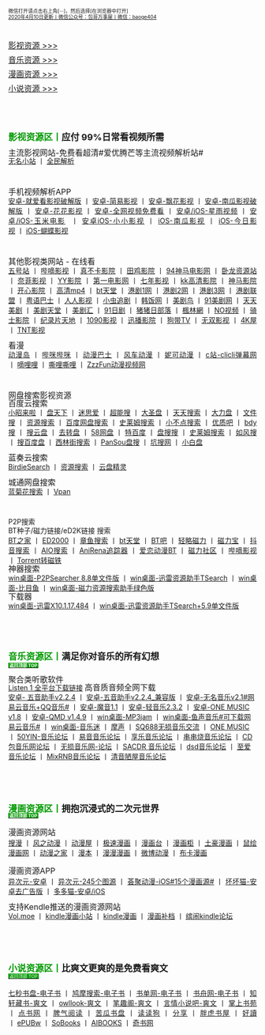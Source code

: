 <p style="text-align:justify;">
	<a name="undefined"></a> <a><span style="font-size:10px;line-height:12px;">微信打开请点击右上角[···]，然后选择[在浏览器中打开]</span></a> <br />
<span style="font-size:10px;line-height:12px;"><a href="http://qr06.cn/C3tw81">2020年4月10日更新丨微信公众号：包哥万事屋丨微信：baoge404</a></span> 
</p>
<p style="text-align:justify;">
	<br />
</p>
<p style="text-align:justify;">
	<a href="#yingshi"><span style="font-size:16px;line-height:15px;">影视资源 &gt;&gt;&gt;</span></a> 
</p>
<p style="text-align:justify;">
	<a href="#yinyue"><span style="font-size:16px;line-height:15px;">音乐资源 &gt;&gt;&gt;</span></a> 
</p>
<p style="text-align:justify;">
	<a href="#manhua"><span style="font-size:16px;line-height:15px;">漫画资源 &gt;&gt;&gt;</span></a> 
</p>
<p style="text-align:justify;">
	<span style="font-size:16px;line-height:15px;"><a href="#xiaoshuo">小说资源 &gt;&gt;&gt;</a></span> 
</p>
<p style="text-align:justify;">
	<br />
</p>
<p>
	<br />
</p>
<p>
	<a name="yingshi"></a><strong><span style="color:#009900;font-size:18px;">影视资源区丨</span><span style="font-size:18px;">应付 99%日常看视频所需</span></strong> 
</p>
<p style="text-align:justify;">
	<span style="font-size:16px;line-height:12px;">主流影视网站-免费看超清#爱优腾芒等主流视频解析站#</span> 
<br />
	<a href="https://www.administrator5.com/"><span style="font-size:14px;line-height:1;">无名小站</span></a><span>&nbsp;丨&nbsp;</span><span style="font-size:14px;line-height:1;"><a href="http://www.qmaile.com/">全民解析</a></span> 
</p>
<p style="text-align:justify;">
	<br />
</p>
<p style="text-align:justify;">
	<span style="font-size:16px;line-height:1;">手机视频解析APP</span> 
<br />
	<a href="https://share.weiyun.com/5gNA4ss"><span style="font-size:14px;line-height:1;">安卓-就爱看影视破解版</span></a><span>&nbsp;丨&nbsp;</span><a href="https://share.weiyun.com/5lGSFwC"><span style="font-size:14px;line-height:1;">安卓-简易影视</span></a><span>&nbsp;丨&nbsp;</span><a href="https://share.weiyun.com/5cU80DE"><span style="font-size:14px;line-height:1;font-size:14px;">安卓-飘花影视</span></a><span>&nbsp;丨&nbsp;</span><a href="https://share.weiyun.com/53dyzwD"><span style="font-size:14px;line-height:1;">安卓-南瓜影视破解版</span></a><span>&nbsp;丨&nbsp;</span><a href="https://share.weiyun.com/5N89Qiu"><span style="font-size:14px;line-height:1;">安卓-花花影视</span></a><span>&nbsp;丨&nbsp;</span><a href="https://share.weiyun.com/5Ckv3Aa"><span style="font-size:14px;line-height:1;">安卓-全网视频免费看</span></a><span>&nbsp;丨&nbsp;</span><a href="http://www.star.vin/"><span style="font-size:14px;line-height:1;">安卓/iOS-星雨视频</span></a><span>&nbsp;丨&nbsp;</span><a href="https://ymdy.app/"><span style="font-size:14px;line-height:1;">安卓/iOS-玉米电影</span></a><span>&nbsp;&nbsp;</span><span>丨&nbsp;</span><a href="https://xiao1.app/"><span style="font-size:14px;line-height:1;">安卓iOS-小小影视</span></a><span>&nbsp;丨&nbsp;</span><span style="font-size:14px;line-height:1;"><a href="https://apps.apple.com/cn/app/%E5%8D%97%E7%93%9C%E5%AE%B6%E5%85%B7/id1498953691"><span>iOS-南瓜影视</span></a><span>&nbsp;</span></span><span>丨&nbsp;</span><a href="https://apps.apple.com/cn/app/%E4%BB%8A%E6%97%A5%E5%BD%B1%E8%A7%86-%E7%9C%8B%E5%A5%BD%E5%89%A7-%E4%B8%8A%E4%BB%8A%E6%97%A5%E5%BD%B1%E8%A7%86/id1322243737"><span style="font-size:14px;line-height:1;">iOS-今日影视</span></a><span>&nbsp;丨&nbsp;</span><span style="font-size:14px;line-height:1;"><a href="https://apps.apple.com/cn/app/id1474749614"><span>iOS-蝴蝶影视</span></a></span> 
</p>
<p style="text-align:justify;">
	<br />
</p>
<p style="text-align:justify;">
	<span style="font-size:16px;line-height:1;">其他影视类网站 - 在线看</span> 
<br />
	<a href="http://www.wuhaozhan.net/"><span style="font-size:14px;line-height:1;">五号站</span></a> <span>丨&nbsp;</span><a href="https://bde4.com/"><span style="font-size:14px;line-height:1;">哔嘀影视</span></a> <span>丨&nbsp;</span><a href="https://www.zhenbuka.com/"><span style="font-size:14px;line-height:1;">真不卡影院</span></a> <span>丨&nbsp;</span><a href="https://www.tianjiyy123.com/"><span style="font-size:14px;line-height:1;">田鸡影院</span></a> <span>丨&nbsp;</span><a href="http://www.9rmb.com/"><span style="font-size:14px;line-height:1;">94神马电影网</span></a> <span>丨&nbsp;</span><a href="https://www.vodsee.com/"><span style="font-size:14px;line-height:1;">卧龙资源站</span></a> <span>丨&nbsp;</span><a href="https://www.nfmovies.com/"><span style="font-size:14px;line-height:1;">奈菲影视</span></a> <span>丨&nbsp;</span><a href="https://www.yyzone.net/"><span style="font-size:14px;line-height:1;">YY影院</span></a> <span>丨&nbsp;</span><a href="https://www.001d.com/"><span style="font-size:14px;line-height:1;">第一电影网</span></a> <span>丨&nbsp;</span><a href="http://www.dynamicpuer.com/"><span style="font-size:14px;line-height:1;">七年影视</span></a> <span>丨&nbsp;</span><a href="http://www.kk3.tv/"><span style="font-size:14px;line-height:1;">kk高清影院</span></a> <span>丨&nbsp;</span><a href="https://www.jlszyy.cc/"><span style="font-size:14px;line-height:1;">神马影院</span></a> <span>丨&nbsp;</span><a href="https://kushizhu.com/"><span style="font-size:14px;line-height:1;">开心影院</span></a> <span>丨&nbsp;</span><a href="https://www.mp4pa.com/"><span style="font-size:14px;line-height:1;">高清mp4</span></a> <span>丨&nbsp;</span><a href="https://www.jsr9.com/"><span style="font-size:14px;line-height:1;">bt天堂</span></a><span>&nbsp;</span><span>丨&nbsp;</span><a href="http://www.yueyu2.com/"><span style="font-size:14px;line-height:1;"><span></span><span>港剧1网</span></span></a> <span>丨&nbsp;</span><a href="http://www.metvb1.com/index.html"><span style="font-size:14px;line-height:1;"><span></span><span>港剧2网</span></span></a> <span>丨&nbsp;</span><a href="https://www.gangjuw.com/"><span style="font-size:14px;line-height:1;font-size:14px;"><span></span><span>港剧3网</span></span></a> <span>丨&nbsp;</span><a href="https://www.wotvb.com/"><span style="font-size:14px;line-height:1;"><span></span><span>港剧联盟</span></span></a> <span>丨&nbsp;</span><a href="https://www.tvb8c.com/"><span style="font-size:14px;line-height:1;"><span></span><span>粤语巴士</span></span></a> <span>丨&nbsp;</span><a href="http://www.yyetss.com/"><span style="font-size:14px;line-height:1;"><span></span><span>人人影视</span></span></a> <span>丨&nbsp;</span><a href="http://www.ixiazai.vip/"><span style="font-size:14px;line-height:1;"><span></span><span>小虫追剧</span></span></a> <span>丨&nbsp;</span><a href="https://www.hanfan.cc/"><span style="font-size:14px;line-height:1;font-size:14px;"><span></span><span>韩饭网</span></span></a> <span>丨&nbsp;</span><a href="http://www.meijuniao.com/"><span style="line-height:1;font-size:14px;"><span></span><span>美剧鸟</span></span></a> <span>丨&nbsp;</span><a href="https://91mjw.com/"><span style="line-height:1;font-size:14px;"><span></span><span>91美剧网</span></span></a> <span>丨&nbsp;</span><a href="http://www.ttzmz.vip/"><span style="line-height:1;font-size:14px;"><span></span><span>天天美剧</span></span></a> <span>丨&nbsp;</span><a href="http://www.meijutt.cn/"><span style="line-height:1;font-size:14px;"><span></span><span>美剧天堂</span></span></a> <span>丨&nbsp;</span><a href="http://www.meijuhui520.com/"><span style="font-size:14px;line-height:1;"><span></span><span>美剧汇</span></span></a> <span>丨&nbsp;</span><a href="http://www.wwmulu.com/"><span style="font-size:14px;line-height:1;"><span></span><span>91日剧</span></span></a> <span>丨&nbsp;</span><a href="http://www.zzrbl.com/"><span style="font-size:14px;line-height:1;"><span></span><span>猪猪日部落</span></span></a> <span>丨&nbsp;</span><a href="https://8maple.ru/"><span style="font-size:14px;line-height:1;"><span></span><span>楓林網</span></span></a> <span>丨&nbsp;</span><a href="https://www.novipnoad.com/"><span style="font-size:14px;line-height:1;"><span></span><span>NO视频</span></span></a> <span>丨&nbsp;</span><a href="http://www.74bt.com/"><span style="font-size:14px;line-height:1;"><span></span><span>骑士影院</span></span></a> <span>丨&nbsp;</span><a href="http://www.jlpcn.net/"><span style="font-size:14px;line-height:1;"><span></span><span>纪录片天地</span></span></a> <span>丨&nbsp;</span><a href="http://1090ys.com/"><span style="font-size:14px;line-height:1;"><span></span><span>1090影视</span></span></a> <span>丨&nbsp;</span><a href="http://www.xunbody.com/"><span style="font-size:14px;line-height:1;"><span></span><span>迅播影院</span></span></a> <span>丨&nbsp;</span><a href="http://xiguayyv1.com/"><span style="font-size:14px;line-height:1;"><span></span><span>狗带TV</span></span></a> <span>丨&nbsp;</span><a href="https://53ys.cc/"><span style="font-size:14px;line-height:1;"><span></span><span>无双影视</span></span></a> <span>丨&nbsp;</span><a href="http://www.kkkkmao.com/"><span style="line-height:1;font-size:14px;"><span></span><span>4K屋</span></span></a> <span>丨&nbsp;</span><span style="line-height:1;font-size:14px;"><a href="http://www.tntdy3.vip/"><span></span><span>TNT影视</span></a></span> 
</p>

<p style="text-align:justify;">
	<span style="font-size:16px;line-height:1;">看漫</span> 
<br />
	<a href="http://www.dmd8.com/"><span style="line-height:1;font-size:14px;">动漫岛</span></a> <span style="font-size:14px;">丨&nbsp;</span><a href="http://www.bimibimi.tv/"><span style="line-height:1;"><span style="font-size:14px;"></span><span style="font-size:14px;">哔咪哔咪</span></span></a> <span style="font-size:14px;">丨&nbsp;</span><a href="http://www.busdm.com/"><span style="line-height:1;"><span style="font-size:14px;"></span><span style="font-size:14px;">动漫巴士</span></span></a> <span style="font-size:14px;">丨&nbsp;</span><a href="https://dmfengche.com/"><span style="line-height:1;"><span style="font-size:14px;"></span><span style="font-size:14px;">风车动漫</span></span></a> <span style="font-size:14px;">丨&nbsp;</span><a href="http://www.nicotv.me/"><span style="line-height:1;"><span style="font-size:14px;"></span><span style="font-size:14px;">妮可动漫</span></span></a><span style="font-size:14px;">&nbsp;</span><span style="font-size:14px;">丨&nbsp;</span><a href="https://www.clicli.me/"><span style="line-height:1;"><span style="font-size:14px;"></span><span style="font-size:14px;">c站-clicli弹幕网</span></span></a> <span style="font-size:14px;">丨&nbsp;</span><a href="https://www.dililitv.com/"><span style="line-height:1;"><span style="font-size:14px;"></span><span style="font-size:14px;">嘀哩哩</span></span></a> <span style="font-size:14px;">丨&nbsp;</span><a href="http://www.silisili.cc/"><span style="line-height:1;"><span style="font-size:14px;"></span><span style="font-size:14px;">嘶哩嘶哩</span></span></a> <span style="font-size:14px;">丨&nbsp;</span><a href="http://www.zzzfun.com/"><span style="line-height:1;"><span style="font-size:14px;"></span><span style="font-size:14px;">ZzzFun动漫视频网</span></span></a> 
</p>
<p style="text-align:justify;">
	<br />
</p>
<p style="text-align:justify;">
	<span style="font-size:16px;line-height:1;">网盘搜索影视资源</span> 
<br />
	<span style="font-size:16px;line-height:1;">百度云搜索</span> 
<br /><span style="font-size:14px;">
  <a href="https://www.xiaozhaolaila.com/"><span style="line-height:1;">小昭来啦</span></a> <span>丨&nbsp;</span><a href="https://www.pantianxia.com/"><span style="line-height:1;"><span></span><span>盘天下</span></span></a> <span>丨&nbsp;</span><a href="http://hao.misiai.com/"><span style="line-height:1;"><span></span><span>迷思爱</span></span></a> <span>丨&nbsp;</span><a href="https://www.chaonengso.com/"><span style="line-height:1;"><span></span><span>超能搜</span></span></a> <span>丨&nbsp;</span><a href="https://www.dashengpan.com/"><span style="line-height:1;"><span></span><span>大圣盘</span></span></a> <span>丨&nbsp;</span><a href="http://www.daysou.com/"><span style="line-height:1;"><span></span><span>天天搜索</span></span></a> <span>丨&nbsp;</span><a href="https://dalipan.com/"><span style="line-height:1;"><span></span><span>大力盘</span></span></a> <span>丨&nbsp;</span><a href="http://wjsou.com/"><span style="line-height:1;"><span></span><span>文件搜</span></span></a> <span>丨&nbsp;</span><a href="http://magnet.chongbuluo.com/"><span style="line-height:1;"><span></span><span>资源搜索</span></span></a> <span>丨&nbsp;</span><a href="http://m.51caichang.com/"><span style="line-height:1;"><span></span><span>百度网盘搜索</span></span></a> <span>丨&nbsp;</span><a href="http://slimego.cn/"><span style="line-height:1;"><span></span><span>史莱姆搜索</span></span></a> <span>丨&nbsp;</span><a href="https://www.xiaoso.net/"><span style="line-height:1;"><span></span><span>小不点搜索</span></span></a> <span>丨&nbsp;</span><a href="http://uzi8.cn/"><span style="line-height:1;"><span></span><span>优质吧</span></span></a> <span>丨&nbsp;</span><a href="http://www.bdyso.com/"><span style="line-height:1;"><span></span><span>bdy搜</span></span></a> <span>丨&nbsp;</span><a href="https://www.soyunpan.com/"><span style="line-height:1;"><span></span><span>搜云盘</span></span></a> <span>丨&nbsp;</span><a href="https://www.quzhuanpan.com/"><span style="line-height:1;"><span></span><span>去转盘</span></span></a> <span>丨&nbsp;</span><a href="https://www.58wangpan.com/"><span style="line-height:1;"><span></span><span>58网盘</span></span></a> <span>丨&nbsp;</span><a href="http://www.tebaidu.com/"><span style="line-height:1;"><span></span><span>特百度</span></span></a> <span>丨&nbsp;</span><a href="https://www.pansoso.com/"><span style="line-height:1;"><span></span><span>盘搜搜</span></span></a> <span>丨&nbsp;</span><a href="http://www.slimego.cn/"><span style="line-height:1;"><span></span><span>史莱姆搜索</span></span></a> <span>丨&nbsp;</span><a href="http://www.rufengso.net/"><span style="line-height:1;"><span></span><span>如风搜</span></span></a> <span>丨&nbsp;</span><a href="https://www.sobaidupan.com/"><span style="line-height:1;"><span></span><span>搜百度盘</span></span></a> <span>丨&nbsp;</span><a href="https://xilinjie.cc/"><span style="line-height:1;"><span></span><span>西林街搜索</span></span></a> <span>丨&nbsp;</span><a href="http://www.pansou.com/"><span style="line-height:1;"><span></span><span>PanSou盘搜</span></span></a> <span>丨&nbsp;</span><a href="http://www.kengso.com/"><span style="line-height:1;"><span></span><span>坑搜网</span></span></a> <span>丨&nbsp;</span><span style="line-height:1;"><a href="https://www.xiaobaipan.com/"><span></span><span>小白盘</span></a></span> </span>
</p>

<p style="text-align:justify;">
	<span style="font-size:16px;line-height:1;">蓝奏云搜索</span> 
<br /><span style="font-size:14px;">
  <a href="https://www.birdiesearch.com/register.html"><span style="line-height:1;">BirdieSearch</span></a> <span>丨&nbsp;</span><a href="https://www.hfwzbk.com/lzys/"><span style="line-height:1;">资源搜索</span></a> <span>丨&nbsp;</span><span style="line-height:1;"><a href="https://www.yunpanjingling.com/">云盘精灵</a></span> </span>
</p>

<p style="text-align:justify;">
	<span style="font-size:16px;line-height:1;">城通网盘搜索</span> 
<br />
	<span style="font-size:14px;line-height:1;"><a href="http://www.lanjuhua.com/">蓝菊花搜索</a></span> 丨&nbsp;<span style="font-size:14px;line-height:1;"><a href="http://ct.vpan123.com/">Vpan</a></span> 
</p>
<p style="text-align:justify;">
	<br />
</p>
<p style="text-align:justify;">
	<span style="font-size:14px;line-height:1;">P2P搜索</span> 
<br />
	<span style="font-size:14px;">BT种子/磁力链接/eD2K链接 搜索</span> 
<br />
	<a href="http://www.2btjia.com/"><span style="font-size:14px;line-height:1;">BT之家</span></a> <span>丨&nbsp;</span><a href="https://www.ed2000.com/"><span style="font-size:14px;line-height:1;">ED2000</span></a> <span>丨&nbsp;</span><a href="https://www.zhangyusousuo.com/"><span style="font-size:14px;line-height:1;">章鱼搜索</span></a> <span>丨&nbsp;</span><a href="http://www.btbttt.com/"><span style="font-size:14px;line-height:1;">bt天堂</span></a> <span>丨&nbsp;</span><a href="https://www.btba.cc/"><span style="font-size:14px;line-height:1;">BT吧</span></a>&nbsp;<span>丨&nbsp;</span><a href="http://cili.search.qinggl.com/"><span style="font-size:14px;line-height:1;">轻略磁力</span></a> <span>丨&nbsp;</span><a href="http://cilibao.biz/"><span style="font-size:14px;line-height:1;">磁力宝</span></a> <span>丨&nbsp;</span><a href="https://www.btdiv.com/"><span style="font-size:14px;line-height:1;">抖音搜索</span></a> <span>丨&nbsp;</span><a href="https://www.aiosearch.com/"><span style="font-size:14px;line-height:1;">AIO搜索</span></a> <span>丨&nbsp;</span><a href="https://www.anirena.com/"><span style="font-size:14px;line-height:1;">AniRena追踪器</span></a> <span>丨&nbsp;</span><a href="http://kisssub.org/"><span style="font-size:14px;line-height:1;">爱恋动漫BT</span></a> <span>丨&nbsp;</span><a href="https://www.cilisql.com/"><span style="font-size:14px;line-height:1;">磁力社区</span></a> <span>丨&nbsp;</span><a href="https://www.bde4.com/"><span style="font-size:14px;line-height:1;">哔嘀影视</span></a> <span>丨&nbsp;</span><span style="font-size:14px;line-height:1;"><a href="https://www.torrentkitty.app/">Torrent转磁铁</a></span> 
<br />
	<span style="font-size:16px;line-height:1;">神器搜索</span> 
<br />
	<span style="font-size:14px;line-height:1;"><a href="https://share.weiyun.com/5i2Yb7h">win桌面-P2PSearcher 8.8单文件版</a></span> <span>丨&nbsp;</span><a href="https://share.weiyun.com/59olaDh"><span style="font-size:14px;line-height:1;">win桌面-迅雷资源助手TSearch</span></a> <span>丨&nbsp;</span><a href="https://share.weiyun.com/5DHZGKk"><span style="font-size:14px;line-height:1;">win桌面-比目鱼</span></a> <span>丨&nbsp;</span><span style="font-size:14px;line-height:1;"><a href="https://share.weiyun.com/55WexLp">win桌面-磁力资源搜索助手绿色版</a></span> 
<br>
	<span style="font-size:16px;line-height:1;">下载器</span> 
<br />
	<span style="font-size:14px;line-height:1;"><a href="https://share.weiyun.com/5MrRkLv">win桌面-迅雷X10.1.17.484</a></span> <span>丨&nbsp;</span><span style="font-size:14px;line-height:1;"><a href="https://share.weiyun.com/5cTXC7p">win桌面-迅雷资源助手TSearch+5.9单文件版</a></span> 
</p>
<p style="text-align:justify;">
	<br /><br /><br />
</p>
<p style="text-align:justify;">
  <a name="yinyue"></a><span style="font-size:18px;"><strong><span style="color:#009900;">音乐资源区丨</span>满足你对音乐的所有幻想</strong><br/><a href="#top"><span style="font-weight:bold;background-color:#009900;color:#FFFFFF;font-size:9px;">&nbsp;返回顶部 TOP&nbsp;</span></a><strong>
</strong></span> 
</p>

<span style="text-align:justify;">
	<span style="font-size:16px;line-height:1;">聚合类听歌软件</span> 
<br/>
	<a href="https://listen1.github.io/listen1/"><span style="font-size:14px;line-height:1;">Listen 1 全平台下载链接</span></a> 

<span style="text-align:justify;">
	<span style="font-size:16px;line-height:1;">高音质音频全网下载</span> 
<br/>
	<a href="https://share.weiyun.com/5Oc2Fcu"><span style="font-size:14px;line-height:1;">安卓- 五音助手v2.2.4</span></a> <span>丨&nbsp;</span><a href="https://share.weiyun.com/5hsqkdz"><span style="font-size:14px;line-height:1;">安卓-五音助手v2.2.4_兼容版</span></a> <span>丨&nbsp;</span><a href="https://share.weiyun.com/5q8qqVR"><span style="font-size:14px;line-height:1;">安卓-无名音乐v2.1#网易云音乐+QQ音乐#</span></a> <span>丨&nbsp;</span><a href="https://share.weiyun.com/5SJNzMj"><span style="font-size:14px;line-height:1;">安卓-魔音1.1</span></a> <span>丨&nbsp;</span><a href="https://share.weiyun.com/5yO5XzG"><span style="font-size:14px;line-height:1;">安卓-轻音乐2.3.2</span></a> <span>丨&nbsp;</span><span style="font-size:14px;line-height:1;"><a href="https://share.weiyun.com/5JSoJGl">安卓-ONE MUSIC v1.8</a>&nbsp;<span>丨&nbsp;</span></span><a href="https://share.weiyun.com/5kFbXmw"><span style="font-size:14px;line-height:1;">安卓-QMD v1.4.9</span></a> <span>丨&nbsp;</span><a href="https://share.weiyun.com/5tMQngx"><span style="font-size:14px;line-height:1;">win桌面-MP3jam</span></a> <span>丨&nbsp;</span><a href="https://share.weiyun.com/5HSUE0I"><span style="font-size:14px;line-height:1;">win桌面-鱼声音乐#可下载网易云音乐#</span></a> <span>丨&nbsp;</span><a href="https://share.weiyun.com/5ZLXOlg"><span style="font-size:14px;line-height:1;">win桌面-音乐迷</span></a> <span>丨&nbsp;</span><a href="https://moresound.tk/music/"><span style="font-size:14px;line-height:1;">摩声</span></a> <span>丨&nbsp;</span><a href="https://www.sq688.com/"><span style="font-size:14px;line-height:1;">SQ688无损音乐交流</span></a> <span>丨&nbsp;</span><a href="http://a1one7.gz01.bdysite.com/music/"><span style="font-size:14px;line-height:1;">ONE MUSIC</span></a> <span>丨&nbsp;</span><a href="https://www.50yin.com/"><span style="font-size:14px;line-height:1;">50YIN-音乐论坛</span></a> <span>丨&nbsp;</span><a href="https://sacdr.net/forum.php"><span style="font-size:14px;line-height:1;">易音音乐论坛</span></a> <span>丨&nbsp;</span><a href="https://www.xlebbs.com/"><span style="font-size:14px;line-height:1;">享乐音乐论坛</span></a> <span>丨&nbsp;</span><a href="http://www.ccsdj.com/forum.php"><span style="font-size:14px;line-height:1;">串串烧音乐论坛</span></a> <span>丨&nbsp;</span><a href="https://www.cdbao.net/"><span style="font-size:14px;line-height:1;">CD包音乐网论坛</span></a> <span>丨&nbsp;</span><a href="https://wusunyinyue.cn/forum.php"><span style="font-size:14px;line-height:1;">无损音乐网-论坛</span></a> <span>丨&nbsp;</span><a href="https://sacdr.net/plugin.php?id=comeing_guide"><span style="font-size:14px;line-height:1;">SACDR 音乐论坛</span></a> <span>丨&nbsp;</span><a href="https://dsdlove.com/"><span style="font-size:14px;line-height:1;">dsd音乐论坛</span></a> <span>丨&nbsp;</span><span style="font-size:14px;line-height:1;"><a href="http://www.zhiaimusic.com/">至爱音乐论坛</a>&nbsp;<span>丨</span>&nbsp;</span><a href="http://www.mixrnb.com/"><span style="font-size:14px;line-height:1;">MixRNB音乐论坛</span></a> <span>丨&nbsp;</span><span style="font-size:14px;line-height:1;"><a href="http://www.52qingyin.cn/">清音陋屋音乐论坛</a></span> 
</p>
<p style="text-align:justify;">
	<br /><br /><br />
</p>
<h3 style="text-align:justify;">
  <a name="manhua"></a><span style="font-size:18px;line-height:1;"><span style="color:#009900;">漫画资源区丨</span>拥抱沉浸式的二次元世界&nbsp;<br/><a href="#top"><span style="background-color:#009900;color:#FFFFFF;font-size:9px;">&nbsp;返回顶部 TOP&nbsp; </span></a></span> 
</h3> 
<p style="text-align:justify;">
	<span style="font-size:16px;">漫画资源网站</span> 
<br/>
	<a href="https://www.soman.com/"><span style="font-size:14px;line-height:1;">搜漫</span></a>&nbsp;<span>丨</span>&nbsp;<a href="https://www.fzdm.com/"><span style="font-size:14px;line-height:1;">风之动漫</span></a> <span>丨&nbsp;</span><a href="http://www.dm5.com/"><span style="font-size:14px;line-height:1;">动漫屋</span></a> <span>丨&nbsp;</span><a href="http://www.1kkk.com/"><span style="font-size:14px;line-height:1;">极速漫画</span></a> <span>丨&nbsp;</span><a href="https://www.manhuatai.com/"><span style="font-size:14px;line-height:1;">漫画台</span></a> <span>丨&nbsp;</span><a href="https://www.manhuagui.com/"><span style="font-size:14px;line-height:1;">漫画柜</span></a> <span>丨&nbsp;</span><a href="https://www.tohomh123.com/"><span style="font-size:14px;line-height:1;">土豪漫画</span></a> <span>丨&nbsp;</span><a href="https://www.ishuhui.com/"><span style="font-size:14px;line-height:1;">鼠绘漫画网</span></a> <span>丨&nbsp;</span><a href="https://www.dmzj.com/"><span style="font-size:14px;line-height:1;">动漫之家</span></a> <span>丨&nbsp;</span><a href="http://www.manben.com/mh-yaoshenji/"><span style="font-size:14px;line-height:1;">漫本</span></a> <span>丨&nbsp;</span><a href="https://www.manmanapp.com/comic/category_1.html"><span style="font-size:14px;line-height:1;">漫漫漫画</span></a> <span>丨&nbsp;</span><a href="http://manhua.weibo.com/"><span style="font-size:14px;line-height:1;">微博动漫</span></a> <span>丨&nbsp;</span><span style="font-size:14px;line-height:1;"><a href="http://www.buka.cn/">布卡漫画</a></span> 
</p>

<p style="text-align:justify;">
	<span style="font-size:16px;">漫画资源APP</span> 
<br/>
	<a href="https://share.weiyun.com/5vGEdfH"><span style="font-size:14px;line-height:1;">异次元-安卓</span></a> <span>丨&nbsp;</span><a href="https://share.weiyun.com/5inxWtB"><span style="font-size:14px;line-height:1;">异次元-245个图源</span></a> <span>丨&nbsp;</span><a href="https://share.weiyun.com/5B0NS8z"><span style="font-size:14px;line-height:1;">荟聚动漫-iOS#15个漫画源#</span></a> <span>丨&nbsp;</span><a href="https://share.weiyun.com/5ifZag9"><span style="font-size:14px;line-height:1;">坏坏猫-安卓去广告版</span></a> <span>丨&nbsp;</span><a href="http://ddcat.noear.org/"><span style="font-size:14px;line-height:1;">多多猫-安卓/iOS</span></a> 
</p>

<span style="text-align:justify;">
	<span style="font-size:16px;line-height:1;">支持Kendle推送的漫画资源网站</span> 
<br/>
	<a href="https://volmoe.com/"><span style="font-size:14px;line-height:1;">Vol.moe</span></a> <span>丨&nbsp;</span><a href="https://kindlemh.cc/?__K=12be981992d205efc94d6c5c9f9c2956b1586334871_12098"><span style="font-size:14px;line-height:1;">kindle漫画小站</span></a> <span>丨&nbsp;</span><a href="http://www.kindlecomic.net/"><span style="font-size:14px;line-height:1;">kindle漫画</span></a> <span>丨&nbsp;</span><a href="https://www.manhuabudang.com/"><span style="font-size:14px;line-height:1;">漫画补档</span></a> <span>丨&nbsp;</span><span style="font-size:14px;line-height:1;"><a href="http://www.binnao.com/">缤闹kindle论坛</a></span> 
</p>
<p style="text-align:justify;">
	<br /><br /><br />
</p>
<h3 style="text-align:justify;">
  <a name="xiaoshuo"></a><span style="font-size:18px;line-height:1;"><span style="color:#009900;">小说资源区丨</span>比爽文更爽的是免费看爽文</span><br/>
  <a href="#top"><span style="background-color:#009900;color:#FFFFFF;font-size:9px;font-weight:normal;">&nbsp;返回顶部 TOP&nbsp;</span></a> 
</h3>
<p style="text-align:justify;">
	<span style="font-size:14px;line-height:1;"><a href="https://www.7sebook.com/disk">七秒书盘-电子书</a></span> <span>丨&nbsp;</span><a href="https://www.jiumodiary.com/"><span style="font-size:14px;line-height:1;">鸠摩搜索-电子书</span></a> <span>丨&nbsp;</span><a href="https://www.shudan.vip/"><span style="font-size:14px;line-height:1;">书单网-电子书</span></a> <span>丨&nbsp;</span><a href="http://kindle.archiew.top/"><span style="font-size:14px;line-height:1;">书舟网-电子书</span></a> <span>丨&nbsp;</span><a href="http://www.zxcs.info/"><span style="font-size:14px;line-height:1;">知轩藏书-爽文</span></a> <span>丨&nbsp;</span><a href="https://www.owllook.net/"><span style="font-size:14px;line-height:1;">owllook-爽文</span></a> <span>丨&nbsp;</span><a href="https://www.biquge5200.com/"><span style="font-size:14px;line-height:1;">笔趣阁-爽文</span></a> <span>丨&nbsp;</span><a href="https://www.xs8.cn/"><span style="font-size:14px;line-height:1;">言情小说吧-爽文</span></a> <span>丨&nbsp;</span><a href="https://www.soepub.com/"><span style="font-size:14px;line-height:1;">掌上书苑</span></a> <span>丨&nbsp;</span><a href="http://dianbook.cc/"><span style="font-size:14px;line-height:1;">点书网</span></a> <span>丨&nbsp;</span><a href="http://www.piqiyuedu.com/"><span style="font-size:14px;line-height:1;">脾气阅读</span></a> <span>丨&nbsp;</span><a href="http://kgbook.com/"><span style="font-size:14px;line-height:1;">苦瓜书盘</span></a> <span>丨&nbsp;</span><a href="http://www.dududog.com/"><span style="font-size:14px;line-height:1;">读读狗</span></a> <span>丨&nbsp;</span><a href="http://www.share2uu.com/"><span style="font-size:14px;line-height:1;">分享</span></a> <span>丨&nbsp;</span><a href="http://panghubook.cn/"><span style="font-size:14px;line-height:1;">胖虎书屋</span></a> <span>丨&nbsp;</span><a href="http://www.haodoo.net/"><span style="font-size:14px;line-height:1;">好讀</span></a> <span>丨&nbsp;</span><a href="https://epubw.com/?__cf_chl_jschl_tk__=ac62ce8f4dd7f141e664cf875a0744a62473a6d8-1585903979-0-AfW51XUMHwJ7wK_8owRNXf4SrgEe3Fqo_ERb9A4Qk87CR6Qlusi2kxkQ-Q1niyQUC-HjazqaocYrR5dm1Fb6TwmMbp8VlnD8cREjXPKBxx8I797H7k4XTdsoilEl7ZNelIEQh3VXkce3sItJAY2TwXcU5YKi7f6X7U07K2k8e1cO2yXA83c00WQC91YjdHZ4vySqDWPjccUmAoEWrwbNYM4cuLcHf9dOs3iPRuvi4EqHG5aoQ2YjcubQ0jxFkeA4WbwjlEbnqoBtyNcXG0yCqo0"><span style="font-size:14px;line-height:1;">ePUBw</span></a> <span>丨&nbsp;</span><a href="https://sobooks.cc/"><span style="font-size:14px;line-height:1;">SoBooks</span></a> <span>丨&nbsp;</span><a href="https://www.aibooks.club/"><span style="font-size:14px;line-height:1;">AIBOOKS</span></a> <span>丨&nbsp;</span><span style="font-size:14px;line-height:1;"><a href="http://www.xqishuta.com/">奇书网</a></span> 
</p>

